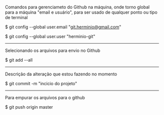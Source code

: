 Comandos para gerenciameto do Github na máquina,
onde torno global para a máquina "email e usuário",
para ser usado de qualquer ponto ou tipo de terminal

 $ git config --global user.email "git.herminio@gmail.com"

 $ git config --global user.user "herminio-git"
 
 -------------------------------------------------------
 Selecionando os arquivos para envio no Github
 
$ git add --all

 -------------------------------------------------------
 Descrição da alteração que estou fazendo no momento
 
 $ git commit -m "incicio do projeto"

 -------------------------------------------------------
 Para empurar os arquivos para o github
 
 $ git push origin master